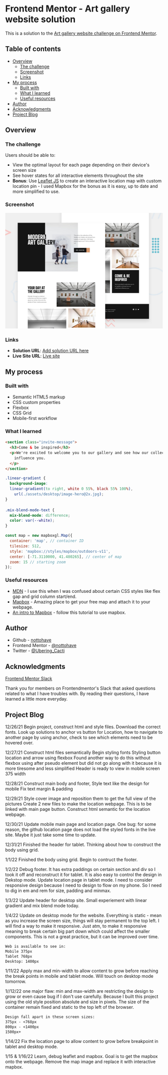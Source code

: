 # Frontend Mentor - Art gallery website solution

This is a solution to the [Art gallery website challenge on Frontend Mentor](https://www.frontendmentor.io/challenges/art-gallery-website-yVdrZlxyA). 

## Table of contents

- [Overview](#overview)
  - [The challenge](#the-challenge)
  - [Screenshot](#screenshot)
  - [Links](#links)
- [My process](#my-process)
  - [Built with](#built-with)
  - [What I learned](#what-i-learned)
  - [Useful resources](#useful-resources)
- [Author](#author)
- [Acknowledgments](#acknowledgments)
- [Project Blog](#projectblog)


## Overview

### The challenge

Users should be able to:

- View the optimal layout for each page depending on their device's screen size
- See hover states for all interactive elements throughout the site
- **Bonus**: Use [Leaflet JS](https://leafletjs.com/) to create an interactive location map with custom location pin - I used Mapbox for the bonus as it is easy, up to date and more simplified to use.

### Screenshot

![preview](./preview.jpg)


### Links

- **Solution URL**: [Add solution URL here](https://your-solution-url.com)
- **Live Site URL**: [Live site](https://nottohave.github.io/Art-Gallery-Website/)

## My process

### Built with

- Semantic HTML5 markup
- CSS custom properties
- Flexbox
- CSS Grid
- Mobile-first workflow

### What I learned

```html
<section class="invite-message">
  <h3>Come & be inspired</h3>
  <p>We're excited to welcome you to our gallery and see how our collections 
    influence you.
  </p>
</section>  
```
```css
.linear-gradient {
  background-image:
  linear-gradient(to right, white 0 55%, black 55% 100%),
    url(./assets/desktop/image-hero@2x.jpg);
}

.mix-blend-mode-text {
  mix-blend-mode: difference;
  color: var(--white);
}
```
```js
const map = new mapboxgl.Map({
  container: 'map', // container ID
  tilesize: 512,
  style: 'mapbox://styles/mapbox/outdoors-v11', 
  center: [-71.3110000, 41.480265], // center of map
  zoom: 15 // starting zoom
});
```


### Useful resources

- [MDN](https://developer.mozilla.org/en-US/docs/Learn) - I use this when I was confused about certain CSS styles like flex gap and grid column start/end.
- [Mapbox](https://www.mapbox.com/) - Amazing place to get your free map and attach it to your webpage.
- [An intro to Mapbox](https://www.youtube.com/watch?v=xqziMlFkDA0) - follow this tutorial to use mapbox.

## Author

- Github - [nottohave](https://github.com/nottohave)
- Frontend Mentor - [@nottohave](https://www.frontendmentor.io/profile/nottohave)
- Twitter - [@Ubering_Cacti](https://twitter.com/Ubering_Cacti)


## Acknowledgments
[Frontend Mentor Slack](https://www.frontendmentor.io/slack)

Thank you for members on Frontendmentor's Slack that asked questions related to what I have troubles with. By reading their questions, I have learned a little more everyday.
## Project Blog


12/26/21
    Begin project, construct html and style files.
    Download the correct fonts.
    Look up solutions to anchor vs button for Location,
    how to navigate to another page by using anchor,
    check to see which elements need to be hovered over.
    
12/27/21
    Construct html files semantically
    Begin styling fonts
    Styling button location and arrow using flexbox
    Found another way to do this without flexbox using after pseudo element but did not go along with it because it is more tiresome and less simplified
    Header is ready to view in mobile screen 375 width

12/28/21
    Construct main body and footer,
    Style text like the design for mobile
    Fix text margin & padding

12/29/21
    Style cover image and reposition them to get the full view of the pictures
    Create 2 new files to make the location webpage. This is to be linked with main page button.
    Construct html semantic for the location webpage.

12/30/21
    Update mobile main page and location page.
    One bug: for some reason, the github location page does not load the styled fonts in the live site. Maybe it just take some time to update. 

12/31/21
    Finished the header for tablet.
    Thinking about how to construct the body using grid.

1/1/22
    Finished the body using grid.
    Begin to contruct the footer.

1/2/22
    Debug footer. It has extra paddings on certain section and div so I took it off and reconstruct it for tablet. It is also easy to control the design in Dekstop mode.
    Update location page in tablet mode.
    I need to consider responsive design because I need to design to flow on my phone. So I need to dig in em and rem for size, padding and minmax.

1/3/22
    Update header for desktop site.
    Small experiement with linear gradient and mix blend mode today.

1/4/22
    Update on desktop mode for the website.
    Everything is static - mean as you increase the screen size, things will stay permanent to the top left. I will find a way to make it responsive. Just atm, to make it responsive meaning to break certain big part down which could affect the smaller components. This is not a great practice, but it can be improved over time. 

    Web is available to see in:
    Mobile 375px
    Tablet 768px
    Desktop: 1400px

1/11/22
    Apply max and min-width to allow content to grow before reaching the break points in mobile and tablet mode. Will touch on desktop mode tomorrow. 

1//12/22
    one major flaw: min and max-width are restricting the design to grow or even cause bug if I don't use carefully. Because I built this project using the old style position absolute and size in pixels. The size of the container remain fixed and static to the top left of the browser. 

    Design fall apart in these screen sizes:
    375px - <768px
    800px - <1400px
    1500px+

1/14/22
    Fix the location page to allow content to grow before breakpoint in tablet and desktop mode.

1/15 & 1/16/22
    Learn, debug leaflet and mapbox. Goal is to get the mapbox onto the webpage. Remove the map image and replace it with interactive mapbox.
